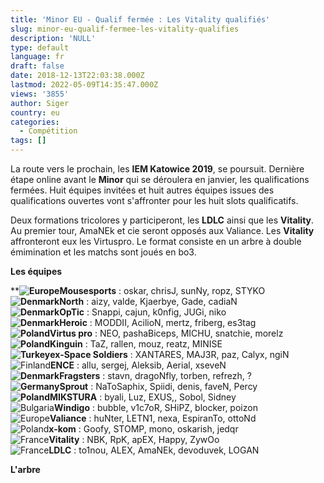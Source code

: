 ```yaml
---
title: 'Minor EU - Qualif fermée : Les Vitality qualifiés'
slug: minor-eu-qualif-fermee-les-vitality-qualifies
description: 'NULL'
type: default
language: fr
draft: false
date: 2018-12-13T22:03:38.000Z
lastmod: 2022-05-09T14:35:47.000Z
views: '3855'
author: Siger
country: eu
categories:
  - Compétition
tags: []
---
```

La route vers le prochain, les **IEM Katowice 2019**, se poursuit. Dernière étape online avant le **Minor** qui se déroulera en janvier, les qualifications fermées. Huit équipes invitées et huit autres équipes issues des qualifications ouvertes vont s'affronter pour les huit slots qualificatifs.  
  
Deux formations tricolores y participeront, les **LDLC** ainsi que les **Vitality**. Au premier tour, AmaNEk et cie seront opposés aux Valiance. Les **Vitality** affronteront eux les Virtuspro. Le format consiste en un arbre à double émimination et les matchs sont joués en bo3.

**Les équipes**

****![Europe](/images/countries/eu.svg)⁠Mousesports** : oskar, chrisJ, sunNy, ropz, STYKO  
**![Denmark](/images/countries/dk.svg)⁠North** : aizy, valde, Kjaerbye, Gade, cadiaN  
**![Denmark](/images/countries/dk.svg)⁠OpTic** : Snappi, cajun, k0nfig, JUGi, niko  
**![Denmark](/images/countries/dk.svg)⁠Heroic** : MODDII, AcilioN, mertz, friberg, es3tag  
**![Poland](/images/countries/pl.svg)⁠Virtus pro** : NEO, pashaBiceps, MICHU, snatchie, morelz  
**![Poland](/images/countries/pl.svg)⁠Kinguin** : TaZ, rallen, mouz, reatz, MINISE  
**![Turkey](/images/countries/tr.svg)⁠ex-Space Soldiers** : XANTARES, MAJ3R, paz, Calyx, ngiN  
![Finland](/images/countries/fi.svg)⁠**ENCE** : allu, sergej, Aleksib, Aerial, xseveN  
**![Denmark](/images/countries/dk.svg)⁠Fragsters** : stavn, dragoNfly, torben, refrezh, ?  
**![Germany](/images/countries/de.svg)⁠Sprout** : NaToSaphix, Spiidi, denis, faveN, Percy  
**![Poland](/images/countries/pl.svg)⁠MIKSTURA** : byali, Luz, EXUS,, Sobol, Sidney  
![Bulgaria](/images/countries/bg.svg)⁠**Windigo** : bubble, v1c7oR, SHiPZ, blocker, poizon  
![Europe](/images/countries/eu.svg)⁠**Valiance** : huNter, LETN1, nexa, EspiranTo, ottoNd  
![Poland](/images/countries/pl.svg)⁠**x-kom** : Goofy, STOMP, mono, oskarish, jedqr  
![France](/images/countries/fr.svg)⁠**Vitality** : NBK, RpK, apEX, Happy, ZywOo  
![France](/images/countries/fr.svg)⁠**LDLC** : to1nou, ALEX, AmaNEk, devoduvek, LOGAN

**L'arbre**
